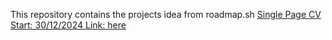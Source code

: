 This repository contains the projects idea from roadmap.sh
<a href= "https://roadmap.sh/projects/single-page-cv">
Single Page CV
Start: 30/12/2024
Link: <a href= "https://roadmap.sh/projects/single-page-cv">here</a>
